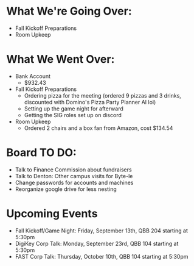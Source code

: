 # What We're Going Over:

- Fall Kickoff Preparations
- Room Upkeep

# What We Went Over:

- Bank Account
  - $932.43
- Fall Kickoff Preparations
  - Ordering pizza for the meeting (ordered 9 pizzas and 3 drinks, discounted with Domino's Pizza Party Planner AI lol)
  - Setting up the game night for afterward
  - Getting the SIG roles set up on discord
- Room Upkeep
  - Ordered 2 chairs and a box fan from Amazon, cost $134.54

# Board TO DO:

- Talk to Finance Commission about fundraisers
- Talk to Denton: Other campus visits for Byte-le
- Change passwords for accounts and machines
- Reorganize google drive for less nesting

# Upcoming Events

- Fall Kickoff/Game Night: Friday, September 13th, QBB 204 starting at 5:30pm
- DigiKey Corp Talk: Monday, September 23rd, QBB 104 starting at 5:30pm
- FAST Corp Talk: Thursday, October 10th, QBB 104 starting at 5:30pm
